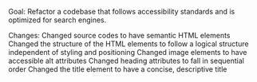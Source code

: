 Goal: 
Refactor a codebase that follows accessibility standards and is optimized for search engines.

Changes:
Changed source codes to have semantic HTML elements
Changed the structure of the HTML elements to follow a logical structure independent of styling and positioning
Changed image elements to have accessible alt attributes
Changed heading attributes to fall in sequential order
Changed the title element to have a concise, descriptive title

